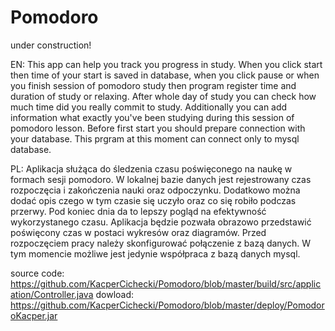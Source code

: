# Pomodoro

under construction!

EN:
This app can help you track you progress in study. 
When you click start then time of your start is saved in database,
when you click pause or when you finish session of pomodoro study then program
register time and duration of study or relaxing. After whole day of study
you can check how much time did you really commit to study.
Additionally you can add information what exactly you've been studying
during this session of pomodoro lesson.
Before first start you should prepare connection with your database.
This prgram at this moment can connect only to mysql database.

PL:
Aplikacja służąca do śledzenia czasu poświęconego na naukę w formach 
sesji pomodoro. W lokalnej bazie danych jest rejestrowany czas rozpoczęcia i zakończenia
nauki oraz odpoczynku. Dodatkowo można dodać opis czego w tym czasie się uczyło oraz
co się robiło podczas przerwy. Pod koniec dnia da to lepszy pogląd na efektywność 
wykorzystanego czasu. Aplikacja będzie pozwała obrazowo przedstawić poświęcony czas
w postaci wykresów oraz diagramów.
Przed rozpoczęciem pracy należy skonfigurować połączenie z bazą danych.
W tym momencie możliwe jest jedynie współpraca z bazą danych mysql.


source code: https://github.com/KacperCichecki/Pomodoro/blob/master/build/src/application/Controller.java
dowload: https://github.com/KacperCichecki/Pomodoro/blob/master/deploy/PomodoroKacper.jar
